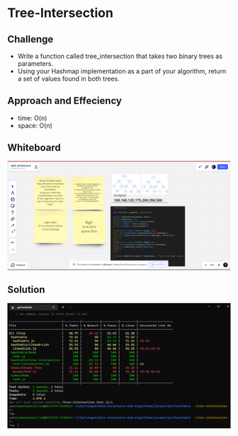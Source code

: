 # Tree-Intersection 

## Challenge 
* Write a function called tree_intersection that takes two binary trees as parameters.
* Using your Hashmap implementation as a part of your algorithm, return a set of values found in both trees.


## Approach and Effeciency 
* time: O(n)
* space: O(n)


## Whiteboard 
![whiteboard](./whiteboard.PNG)

## Solution
![test](./test.PNG)